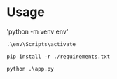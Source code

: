 # Usage
'python -m venv env'

`.\env\Scripts\activate`

`pip install -r ./requirements.txt`

`python .\app.py`
